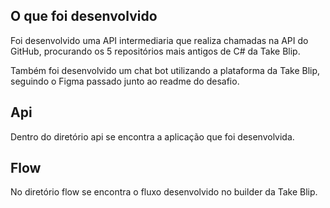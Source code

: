 
## O que foi desenvolvido

Foi desenvolvido uma API intermediaria que realiza chamadas na API do GitHub, procurando os 5 repositórios mais antigos de C# da Take Blip.

Também foi desenvolvido um chat bot utilizando a plataforma da Take Blip, seguindo o Figma passado junto ao readme do desafio.

## Api

Dentro do diretório api se encontra a aplicação que foi desenvolvida.

## Flow

No diretório flow se encontra o fluxo desenvolvido no builder da Take Blip.